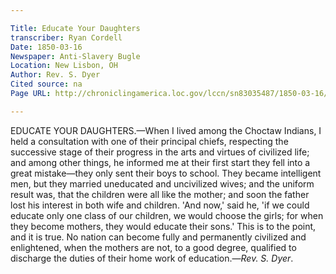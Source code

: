 ```yaml
---

Title: Educate Your Daughters
transcriber: Ryan Cordell
Date: 1850-03-16
Newspaper: Anti-Slavery Bugle
Location: New Lisbon, OH
Author: Rev. S. Dyer
Cited source: na
Page URL: http://chroniclingamerica.loc.gov/lccn/sn83035487/1850-03-16/ed-1/seq-4/

---
```


EDUCATE YOUR DAUGHTERS.—When I lived among the Choctaw Indians, I held a consultation with one of their principal chiefs, respecting the successive stage of their progress in the arts and virtues of civilized life; and among other things, he informed me at their first start they fell into a great mistake—they only sent their boys to school. They became intelligent men, but they married uneducated and uncivilized wives; and the uniform result was, that the children were all like the mother; and soon the father lost his interest in both wife and children. 'And now,' said he, 'if we could educate only one class of our children, we would choose the girls; for when they become mothers, they would educate their sons.' This is to the point, and it is true. No nation can become fully and permanently civilized and enlightened, when the mothers are not, to a good degree, qualified to discharge the duties of their home work of education.—*Rev. S. Dyer*.